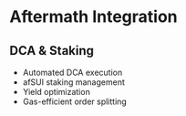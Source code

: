 # Aftermath Integration

## DCA & Staking
- Automated DCA execution
- afSUI staking management
- Yield optimization
- Gas-efficient order splitting 